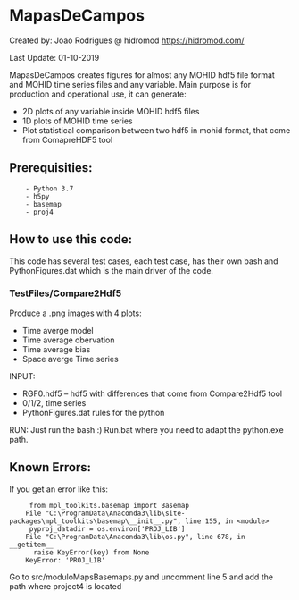 # MapasDeCampos
Created by: Joao Rodrigues @ hidromod https://hidromod.com/

Last Update: 01-10-2019

MapasDeCampos creates figures for almost any MOHID hdf5 file format and MOHID time series files and any variable. Main purpose is for production and operational use, it can generate:

   - 2D plots of any variable inside MOHID hdf5 files 
   - 1D plots of MOHID time series 
   - Plot statistical comparison between two hdf5 in mohid format, that come from ComapreHDF5 tool 
    
## Prerequisities:
        - Python 3.7 
        - h5py
        - basemap
        - proj4

## How to use this code:
This code has several test cases, each test case, has their own bash and PythonFigures.dat which is the main driver of the code.

### TestFiles/Compare2Hdf5
Produce a .png images with 4 plots:
   - Time averge model 
   - Time average obervation
   - Time average bias
   - Space averge  Time series

INPUT:
   - RGF0.hdf5  – hdf5 with differences that come from Compare2Hdf5 tool
   - 0/1/2, time series
   - PythonFigures.dat rules for the python
    
RUN:
Just run the bash :)
    Run.bat where you need to adapt the python.exe path.

## Known Errors:
If you get an error like this:

         from mpl_toolkits.basemap import Basemap
        File "C:\ProgramData\Anaconda3\lib\site-packages\mpl_toolkits\basemap\__init__.py", line 155, in <module>
         pyproj_datadir = os.environ['PROJ_LIB']
        File "C:\ProgramData\Anaconda3\lib\os.py", line 678, in __getitem__
          raise KeyError(key) from None
        KeyError: 'PROJ_LIB'

Go to src/moduloMapsBasemaps.py and uncomment line 5 and add the path where project4 is located
